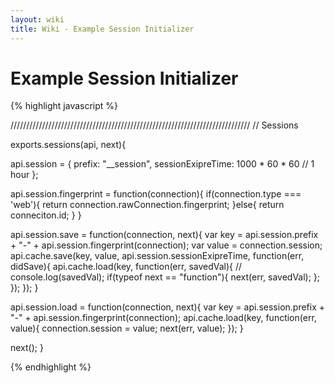 ```yaml
---
layout: wiki
title: Wiki - Example Session Initializer
---
```


# Example Session Initializer

{% highlight javascript %}

////////////////////////////////////////////////////////////////////////////
// Sessions

exports.sessions(api, next){

  api.session = {
    prefix: "__session",
    sessionExipreTime: 1000 * 60 * 60 // 1 hour
  };

  api.session.fingerprint = function(connection){
    if(connection.type === 'web'){
      return connection.rawConnection.fingerprint;
    }else{
      return conneciton.id;
    }
  }

  api.session.save = function(connection, next){
    var key = api.session.prefix + "-" + api.session.fingerprint(connection);
    var value = connection.session;
    api.cache.save(key, value, api.session.sessionExipreTime, function(err, didSave){
      api.cache.load(key, function(err, savedVal){
        // console.log(savedVal);
        if(typeof next == "function"){ next(err, savedVal); };
      });
    });
  }

  api.session.load = function(connection, next){
    var key = api.session.prefix + "-" + api.session.fingerprint(connection);
    api.cache.load(key, function(err, value){
      connection.session = value;
      next(err, value);
    });
  }

  next();
}

{% endhighlight %}
